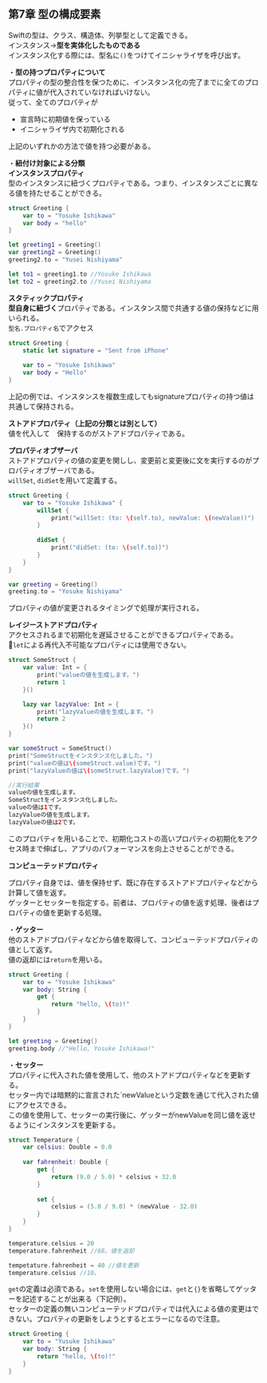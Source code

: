 第7章 型の構成要素
---
Swiftの型は、クラス、構造体、列挙型として定義できる。  
インスタンス→**型を実体化したものである**   
インスタンス化する際には、型名に`()`をつけてイニシャライザを呼び出す。

・**型の持つプロパティについて**  
プロパティの型の整合性を保つために、インスタンス化の完了までに全てのプロパティに値が代入されていなければいけない。  
従って、全てのプロパティが  
- 宣言時に初期値を保っている
- イニシャライザ内で初期化される  

上記のいずれかの方法で値を持つ必要がある。  

・**紐付け対象による分類**  
**インスタンスプロパティ**  
型のインスタンスに紐づくプロパティである。つまり、インスタンスごとに異なる値を持たせることができる。  
```Swift
struct Greeting {
    var to = "Yosuke Ishikawa"
    var body = "hello"
}

let greeting1 = Greeting()
var greeting2 = Greeting()
greeting2.to = "Yusei Nishiyama"

let to1 = greeting1.to //Yosuke Ishikawa
let to2 = greeting2.to //Yusei Nishiyama

```

**スタティックプロパティ**  
**型自身に紐づく**プロパティである。インスタンス間で共通する値の保持などに用いられる。  
`型名.プロパティ名`でアクセス
```Swift
struct Greeting {
    static let signature = "Sent from iPhone"
    
    var to = "Yosuke Ishikawa"
    var body = "Hello"
}
```
上記の例では、インスタンスを複数生成してもsignatureプロパティの持つ値は共通して保持される。  

**ストアドプロパティ（上記の分類とは別として）**  
値を代入して　保持するのがストアドプロパティである。

**プロパティオブザーバ**  
ストアドプロパティの値の変更を関しし、変更前と変更後に文を実行するのがプロパティオブザーバである。  
`willSet`, `didSet`を用いて定義する。  
```Swift
struct Greeting {
    var to = "Yosuke Ishikawa" {
        willSet {
            print("willSet: (to: \(self.to), newValue: \(newValue))")
        }
        
        didSet {
            print("didSet: (to: \(self.to))")
        }
    }
}

var greeting = Greeting()
greeting.to = "Yosuke Nishiyama"

```

プロパティの値が変更されるタイミングで処理が実行される。  

**レイジーストアドプロパティ**  
アクセスされるまで初期化を遅延させることができるプロパティである。  
🚨`let`による再代入不可能なプロパティには使用できない。  
```Swift
struct SomeStruct {
    var value: Int = {
        print("valueの値を生成します。")
        return 1
    }()

    lazy var lazyValue: Int = {
        print("lazyValueの値を生成します。")
        return 2
    }()
}

var someStruct = SomeStruct()
print("SomeStructをインスタンス化しました。")
print("valueの値は\(someStruct.value)です。")
print("lazyValueの値は\(someStruct.lazyValue)です。")

//実行結果
valueの値を生成します。
SomeStructをインスタンス化しました。
valueの値は1です。
lazyValueの値を生成します。
lazyValueの値は2です。

```
このプロパティを用いることで、初期化コストの高いプロパティの初期化をアクセス時まで伸ばし、アプリのパフォーマンスを向上させることができる。  

**コンピューテッドプロパティ**  

プロパティ自身では、値を保持せず、既に存在するストアドプロパティなどから計算して値を返す。  
ゲッターとセッターを指定する。前者は、プロパティの値を返す処理、後者はプロパティの値を更新する処理。  

・**ゲッター**  
他のストアドプロパティなどから値を取得して、コンピューテッドプロパティの値として返す。  
値の返却には`return`を用いる。  
```Swift
struct Greeting {
    var to = "Yosuke Ishikawa"
    var body: String {
        get {
            return "hello, \(to)!"
        }
    }
}

let greeting = Greeting()
greeting.body //"Hello, Yosuke Ishikawa!"

```

・**セッター**  
プロパティに代入された値を使用して、他のストアドプロパティなどを更新する。  
セッター内では暗黙的に宣言された`newValueという定数を通じて代入された値にアクセスできる。  
この値を使用して、セッターの実行後に、ゲッターがnewValueを同じ値を返せるようにインスタンスを更新する。  
```Swift
struct Temperature {
    var celsius: Double = 0.0
    
    var fahrenheit: Double {
        get {
            return (9.0 / 5.0) * celsius + 32.0
        }
        
        set {
            celsius = (5.0 / 9.0) * (newValue - 32.0)
        }
    }
}

temperature.celsius = 20
temperature.fahrenheit //68。値を返却

tempetature.fahrenheit = 40 //値を更新
temperature.celsius //10。
```
`get`の定義は必須である。`set`を使用しない場合には、`get`と`{}`を省略してゲッターを記述することが出来る（下記例）。  
セッターの定義の無いコンピューテッドプロパティでは代入による値の変更はできない。プロパティの更新をしようとするとエラーになるので注意。  

```Swift
struct Greeting {
    var to = "Yusuke Ishikawa"
    var body: String {
        return "hello, \(to)!"
    }
}
```







